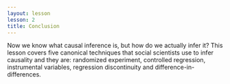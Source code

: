 ```yaml
---
layout: lesson
lesson: 2
title: Conclusion
---
```

Now we know what causal inference is, but how do we actually infer it? This lesson covers five canonical techniques that social scientists use to infer causality and they are: randomized experiment, controlled regression, instrumental variables, regression discontinuity and difference-in-differences.  
